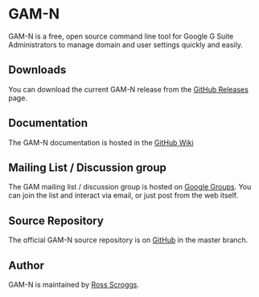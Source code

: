 GAM-N
============================
GAM-N is a free, open source command line tool for Google G Suite Administrators to manage domain and user settings quickly and easily.

Downloads
---------
You can download the current GAM-N release from the [GitHub Releases] page.

Documentation
------------------
The GAM-N documentation is hosted in the [GitHub Wiki]

Mailing List / Discussion group
-------------------------------
The GAM mailing list / discussion group is hosted on [Google Groups].  You can join the list and interact via email, or just post from the web itself.

Source Repository
-----------------
The official GAM-N source repository is on [GitHub] in the master branch.

Author
------
GAM-N is maintained by <a href="mailto:ross.scroggs@gmail.com">Ross Scroggs</a>.

[GitHub Releases]: https://github.com/taers232c/GAM-N/releases
[GitHub]: https://github.com/taers232c/GAM-N/tree/master
[GitHub Wiki]: https://github.com/jay0lee/GAM/wiki/
[Google Groups]: http://groups.google.com/group/google-apps-manager
